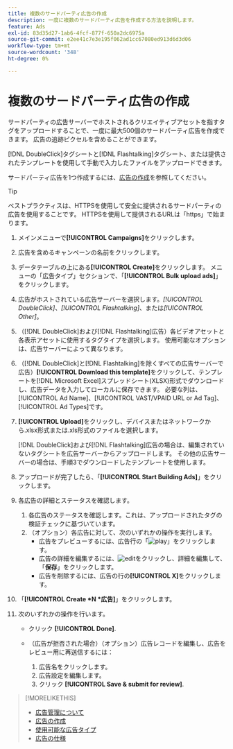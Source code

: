 ```yaml
---
title: 複数のサードパーティ広告の作成
description: 一度に複数のサードパーティ広告を作成する方法を説明します。
feature: Ads
exl-id: 83d35d27-1ab6-4fcf-877f-650a2dc6975a
source-git-commit: e2ee41c7e3e195f062ad1cc67080ed913d6d3d06
workflow-type: tm+mt
source-wordcount: '348'
ht-degree: 0%

---
```


# 複数のサードパーティ広告の作成

サードパーティの広告サーバーでホストされるクリエイティブアセットを指すタグをアップロードすることで、一度に最大500個のサードパーティ広告を作成できます。 広告の追跡ピクセルを含めることができます。<!-- The bulksheet template for other ad servers says you can include 200. Which is it: 200 or 500? -->

[!DNL DoubleClick]タグシートと[!DNL Flashtalking]タグシート、または提供されたテンプレートを使用して手動で入力したファイルをアップロードできます。

サードパーティ広告を1つ作成するには、[広告の作成](ad-create.md)を参照してください。

>[!TIP]
>
> ベストプラクティスは、HTTPSを使用して安全に提供されるサードパーティの広告を使用することです。 HTTPSを使用して提供されるURLは「https」で始まります。

1. メインメニューで&#x200B;**[!UICONTROL Campaigns]**&#x200B;をクリックします。

1. 広告を含めるキャンペーンの名前をクリックします。

1. データテーブルの上にある&#x200B;**[!UICONTROL Create]**&#x200B;をクリックします。 メニューの「広告タイプ」セクションで、「**[!UICONTROL Bulk upload ads]**」をクリックします。

1. 広告がホストされている広告サーバーを選択します。*[!UICONTROL DoubleClick]*、*[!UICONTROL Flashtalking]*、または&#x200B;*[!UICONTROL Other]*。

1. （[!DNL DoubleClick]および[!DNL Flashtalking]広告）各ビデオアセットと各表示アセットに使用するタグタイプを選択します。 使用可能なオプションは、広告サーバーによって異なります。

1. （[!DNL DoubleClick]と[!DNL Flashtalking]を除くすべての広告サーバーで広告）**[!UICONTROL Download this template]**&#x200B;をクリックして、テンプレートを[!DNL Microsoft Excel]スプレッドシート(XLSX)形式でダウンロードし、広告データを入力してローカルに保存できます。 必要な列は、[!UICONTROL Ad Name]、[!UICONTROL VAST/VPAID URL or Ad Tag]、[!UICONTROL Ad Types]です。

1. **[!UICONTROL Upload]**&#x200B;をクリックし、デバイスまたはネットワークから.xlsx形式または.xls形式のファイルを選択します。

   [!DNL DoubleClick]および[!DNL Flashtalking]広告の場合は、編集されていないタグシートを広告サーバーからアップロードします。 その他の広告サーバーの場合は、手順3でダウンロードしたテンプレートを使用します。

1. アップロードが完了したら、「**[!UICONTROL Start Building Ads]**」をクリックします。

1. 各広告の詳細とステータスを確認します。

   1. 各広告のステータスを確認します。これは、アップロードされたタグの検証チェックに基づいています。
   1. （オプション）各広告に対して、次のいずれかの操作を実行します。
      * 広告をプレビューするには、広告行の「![play](/help/dsp/assets/play.png)」をクリックします。
      * 広告の詳細を編集するには、![edit](/help/dsp/assets/edit.png)をクリックし、詳細を編集して、「**保存**」をクリックします。
      * 広告を削除するには、広告の行の&#x200B;**[!UICONTROL X]**&#x200B;をクリックします。

1. 「**[!UICONTROL Create *N *広告]**」をクリックします。

1. 次のいずれかの操作を行います。

   * クリック **[!UICONTROL Done]**.

   * （広告が拒否された場合）（オプション）広告レコードを編集し、広告をレビュー用に再送信するには：
      1. 広告名をクリックします。
      1. 広告設定を編集します。
      1. クリック **[!UICONTROL Save & submit for review]**.

>[!MORELIKETHIS]
>
>* [広告管理について](ad-about.md)
>* [広告の作成](ad-create.md)
>* [使用可能な広告タイプ](ad-types.md)
>* [広告の仕様](/help/dsp/assets/ad-specs.pdf)

